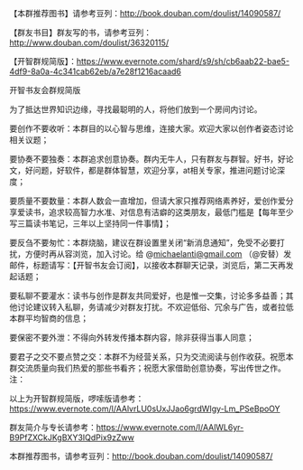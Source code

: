 
【本群推荐图书】请参考豆列：http://book.douban.com/doulist/14090587/

【群友书目】群友写的书，请参考豆列：http://www.douban.com/doulist/36320115/

【开智群规简版】：https://www.evernote.com/shard/s9/sh/cb6aab22-bae5-4df9-8a0a-4c341cab62eb/a7e28f1216acaad6

开智书友会群规简版

为了抵达世界知识边缘，寻找最聪明的人，将他们放到一个房间内讨论。

要创作不要收听：本群目的以心智与思维，连接大家。欢迎大家以创作者姿态讨论相关议题；

要协奏不要独奏：本群追求创意协奏。群内无牛人，只有群友与群智。好书，好论文，好问题，好软件，都是群体智慧，欢迎分享，at相关专家，推进问题讨论深度；

要质量不要数量：本群人数会一直增加，但请大家只推荐网络素养好，爱创作爱分享爱读书，追求较高智力水准、对信息有洁癖的这类朋友，最低门槛是【每年至少写三篇读书笔记，三年以上坚持同一件事情】；

要反刍不要匆忙：本群烧脑，建议在群设置里关闭“新消息通知”，免受不必要打扰，方便时再从容浏览，加入讨论。给 @michaelanti@gmail.com （@安替）发邮件，标题请写：【开智书友会订阅】，以接收本群聊天记录，浏览后，第二天再发起话题；

要私聊不要灌水：读书与创作是群友共同爱好，也是惟一交集，讨论多多益善；其他讨论建议转入私聊，务请减少对群友打扰。不欢迎低俗、冗余与广告，或者拉低本群平均智商的信息；

要保密不要外泄：不得向外转发传播本群内容，除非获得当事人同意；

要君子之交不要点赞之交：本群不为经营关系，只为交流阅读与创作收获。祝愿本群交流质量向我们热爱的那些书看齐；祝愿大家借助创意协奏，写出传世之作。
注：

以上为开智群规简版，啰嗦版请参考：https://www.evernote.com/l/AAlvrLU0sUxJJao6grdWIgy-Lm_PSeBpoOY

群友简介与专长请参考：https://www.evernote.com/l/AAlWL6yr-B9PfZXCkJKgBXY3IQdPix9zZww

本群推荐图书，请参考豆列：http://book.douban.com/doulist/14090587/
